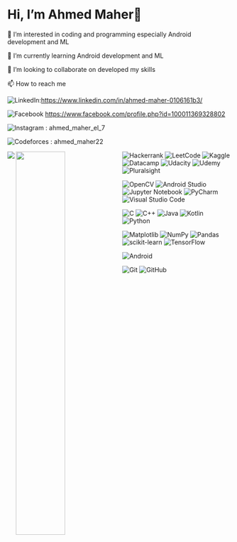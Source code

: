 # Hi, I’m Ahmed Maher👋
👀 I’m interested in coding and programming especially Android development and ML 

🌱 I’m currently learning Android development and ML

💞️ I’m looking to collaborate on developed my skills

📫 How to reach me 

![LinkedIn](https://img.shields.io/badge/linkedin-%230077B5.svg?style=for-the-badge&logo=linkedin&logoColor=white):https://www.linkedin.com/in/ahmed-maher-0106161b3/

![Facebook](https://img.shields.io/badge/Facebook-%231877F2.svg?style=for-the-badge&logo=Facebook&logoColor=white)
https://www.facebook.com/profile.php?id=100011369328802

![Instagram](https://img.shields.io/badge/Instagram-%23E4405F.svg?style=for-the-badge&logo=Instagram&logoColor=white) : ahmed_maher_el_7

![Codeforces](https://img.shields.io/badge/Codeforces-445f9d?style=for-the-badge&logo=Codeforces&logoColor=white) : ahmed_maher22



<img align = "left" src = "https://github-readme-stats.vercel.app/api?username=Ahmed336-cell&show_icons=true&theme=radical"/>

<img align = "left" width = "47%" src = "https://github-readme-stats.vercel.app/api/top-langs/?username=Ahmed336-cell&layout=compact"/>




![Hackerrank](https://img.shields.io/badge/-Hackerrank-2EC866?style=for-the-badge&logo=HackerRank&logoColor=white)
![LeetCode](https://img.shields.io/badge/LeetCode-000000?style=for-the-badge&logo=LeetCode&logoColor=#d16c06)
![Kaggle](https://img.shields.io/badge/Kaggle-035a7d?style=for-the-badge&logo=kaggle&logoColor=white)
![Datacamp](https://img.shields.io/badge/Datacamp-05192D?style=for-the-badge&logo=datacamp&logoColor=03E860)
![Udacity](https://img.shields.io/badge/Udacity-grey?style=for-the-badge&logo=udacity&logoColor=15B8E6)
![Udemy](https://img.shields.io/badge/Udemy-A435F0?style=for-the-badge&logo=Udemy&logoColor=white)
![Pluralsight](https://img.shields.io/badge/Pluralsight-EE3057?style=for-the-badge&logo=pluralsight&logoColor=white)

![OpenCV](https://img.shields.io/badge/opencv-%23white.svg?style=for-the-badge&logo=opencv&logoColor=white)
![Android Studio](https://img.shields.io/badge/Android%20Studio-3DDC84.svg?style=for-the-badge&logo=android-studio&logoColor=white)
![Jupyter Notebook](https://img.shields.io/badge/jupyter-%23FA0F00.svg?style=for-the-badge&logo=jupyter&logoColor=white)
![PyCharm](https://img.shields.io/badge/pycharm-143?style=for-the-badge&logo=pycharm&logoColor=black&color=black&labelColor=green)
![Visual Studio Code](https://img.shields.io/badge/Visual%20Studio%20Code-0078d7.svg?style=for-the-badge&logo=visual-studio-code&logoColor=white)



![C](https://img.shields.io/badge/c-%2300599C.svg?style=for-the-badge&logo=c&logoColor=white)
![C++](https://img.shields.io/badge/c++-%2300599C.svg?style=for-the-badge&logo=c%2B%2B&logoColor=white)
![Java](https://img.shields.io/badge/java-%23ED8B00.svg?style=for-the-badge&logo=java&logoColor=white)
![Kotlin](https://img.shields.io/badge/kotlin-%237F52FF.svg?style=for-the-badge&logo=kotlin&logoColor=white)
![Python](https://img.shields.io/badge/python-3670A0?style=for-the-badge&logo=python&logoColor=ffdd54)



![Matplotlib](https://img.shields.io/badge/Matplotlib-%23ffffff.svg?style=for-the-badge&logo=Matplotlib&logoColor=black)
![NumPy](https://img.shields.io/badge/numpy-%23013243.svg?style=for-the-badge&logo=numpy&logoColor=white)
![Pandas](https://img.shields.io/badge/pandas-%23150458.svg?style=for-the-badge&logo=pandas&logoColor=white)
![scikit-learn](https://img.shields.io/badge/scikit--learn-%23F7931E.svg?style=for-the-badge&logo=scikit-learn&logoColor=white)
![TensorFlow](https://img.shields.io/badge/TensorFlow-%23FF6F00.svg?style=for-the-badge&logo=TensorFlow&logoColor=white)

![Android](https://img.shields.io/badge/Android-3DDC84?style=for-the-badge&logo=android&logoColor=white)

![Git](https://img.shields.io/badge/git-%23F05033.svg?style=for-the-badge&logo=git&logoColor=white)
![GitHub](https://img.shields.io/badge/github-%23121011.svg?style=for-the-badge&logo=github&logoColor=white)
